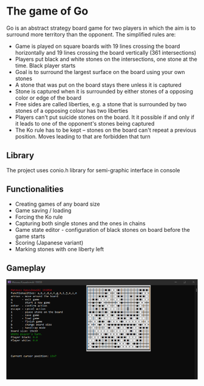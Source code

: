 # The game of Go

Go is an abstract strategy board game for two players in which the aim is to surround more territory than the opponent. The simplified rules are:
- Game is played on square boards with 19 lines crossing the board horizontally and 19 lines crossing the board vertically (361 intersections)
- Players put black and white stones on the intersections, one stone at the time. Black player starts
- Goal is to surround the largest surface on the board using your own stones
- A stone that was put on the board stays there unless it is captured
- Stone is captured when it is surrounded by either stones of a opposing color or edge of the board
- Free sides are called liberties, e.g. a stone that is surrounded by two stones of a opposing colour has two liberties
- Players can't put suicide stones on the board. It it possible if and only if it leads to one of the opponent's stones being captured
- The Ko rule has to be kept – stones on the board can't repeat a previous position. Moves leading to that are forbidden that turn


## Library
The project uses conio.h library for semi-graphic interface in console

## Functionalities
- Creating games of any board size
- Game saving / loading
- Forcing the Ko rule
- Capturing both single stones and the ones in chains
- Game state editor - configuration of black stones on board before the game starts
- Scoring (Japanese variant)
- Marking stones with one liberty left
## Gameplay

![Exemplary gameplay](exemplary-gameplay.png)
